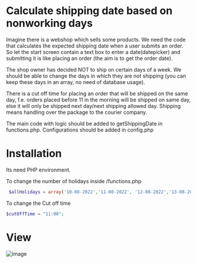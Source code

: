 # Calculate shipping date based on nonworking days
Imagine there is a webshop which sells some products. We need the code that calculates the expected shipping date when a user submits an order.  So let the start screen contain a text box to enter a date(datepicker) and submitting it is like placing an order (the aim is to get the order date).

The shop owner has decided NOT to ship on certain days of a week.  We should be able to change the days in which they are not shipping (you can keep these days in an array, no need of database usage). 

There is a cut off time for placing an order that will be shipped on the same day, f.e. orders placed before 11 in the morning will be shipped on same day, else it will only be shipped next day/next shipping allowed day. Shipping means handling over the package to the courier company.

The main code with logic should be added to getShippingDate in functions.php. Configurations should be added in config.php

# Installation

Its need PHP environment.

To change the number of holidays inside /functions.php 
```PHP
 $allHolidays = array('10-08-2022','11-08-2022', '12-08-2022','13-08-2022');
 ```
To change the Cut off time
```PHP
$cutOffTime = "11:00"; 
```
# View

![image](https://user-images.githubusercontent.com/110724391/183831068-7d22b2b9-a02a-4c41-b765-e202ee41a202.png)

